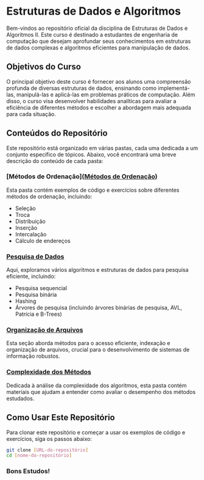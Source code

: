 # Estruturas de Dados e Algoritmos

Bem-vindos ao repositório oficial da disciplina de Estruturas de Dados e Algoritmos II. Este curso é destinado a estudantes de engenharia de computação que desejam aprofundar seus conhecimentos em estruturas de dados complexas e algoritmos eficientes para manipulação de dados. 

## Objetivos do Curso

O principal objetivo deste curso é fornecer aos alunos uma compreensão profunda de diversas estruturas de dados, ensinando como implementá-las, manipulá-las e aplicá-las em problemas práticos de computação. Além disso, o curso visa desenvolver habilidades analíticas para avaliar a eficiência de diferentes métodos e escolher a abordagem mais adequada para cada situação.

## Conteúdos do Repositório

Este repositório está organizado em várias pastas, cada uma dedicada a um conjunto específico de tópicos. Abaixo, você encontrará uma breve descrição do conteúdo de cada pasta:

### [Métodos de Ordenação]([Métodos de Ordenação](https://github.com/brunamichellyos/UFG-ED2/blob/main/M%C3%A9todos%20de%20Ordena%C3%A7%C3%A3o))

Esta pasta contém exemplos de código e exercícios sobre diferentes métodos de ordenação, incluindo:
- Seleção
- Troca
- Distribuição
- Inserção
- Intercalação
- Cálculo de endereços

### [Pesquisa de Dados](./Pesquisa)

Aqui, exploramos vários algoritmos e estruturas de dados para pesquisa eficiente, incluindo:
- Pesquisa sequencial
- Pesquisa binária
- Hashing
- Árvores de pesquisa (incluindo árvores binárias de pesquisa, AVL, Patrícia e B-Trees)

### [Organização de Arquivos](./Organização_de_Arquivos)

Esta seção aborda métodos para o acesso eficiente, indexação e organização de arquivos, crucial para o desenvolvimento de sistemas de informação robustos.

### [Complexidade dos Métodos](./Complexidade)

Dedicada à análise da complexidade dos algoritmos, esta pasta contém materiais que ajudam a entender como avaliar o desempenho dos métodos estudados.

## Como Usar Este Repositório

Para clonar este repositório e começar a usar os exemplos de código e exercícios, siga os passos abaixo:

```bash
git clone [URL-do-repositório]
cd [nome-do-repositório]
```

### Bons Estudos!
